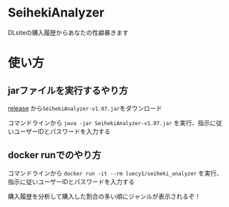 # SeihekiAnalyzer
DLsiteの購入履歴からあなたの性癖暴きます

# 使い方

## jarファイルを実行するやり方

[release](https://github.com/yt8492/SeihekiAnalyzer/releases) から`SeihekiAnalyzer-v1.07.jar`をダウンロード

コマンドラインから `java -jar SeihekiAnalyzer-v1.07.jar` を実行、指示に従いユーザーIDとパスワードを入力する

## docker runでのやり方

コマンドラインから `docker run -it --rm luecy1/seiheki_analyzer` を実行、指示に従いユーザーIDとパスワードを入力する

購入履歴を分析して購入した割合の多い順にジャンルが表示されるぞ！
